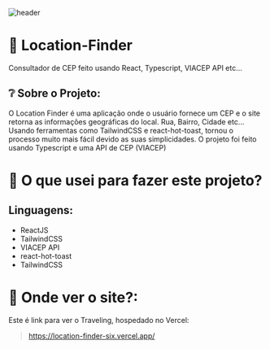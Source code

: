


![header](https://i.ibb.co/V2rL0Mb/Captura-de-tela-2022-09-14-101700.png)

# :sunrise_over_mountains: Location-Finder
Consultador de CEP feito usando React, Typescript, VIACEP API etc...


## ❔ Sobre o Projeto:

O Location Finder é uma aplicação onde o usuário fornece um CEP e o site retorna as informações geográficas do local. Rua, Bairro, Cidade etc... Usando ferramentas como
TailwindCSS e react-hot-toast, tornou o processo muito mais fácil devido as suas simplicidades. O projeto foi feito usando Typescript e uma API de CEP (VIACEP)

# :pencil: O que usei para fazer este projeto?
## Linguagens:
- ReactJS
- TailwindCSS
- VIACEP API
- react-hot-toast
- TailwindCSS

# 🤔 Onde ver o site?:

Este é link para ver o Traveling, hospedado no Vercel: 
> https://location-finder-six.vercel.app/
